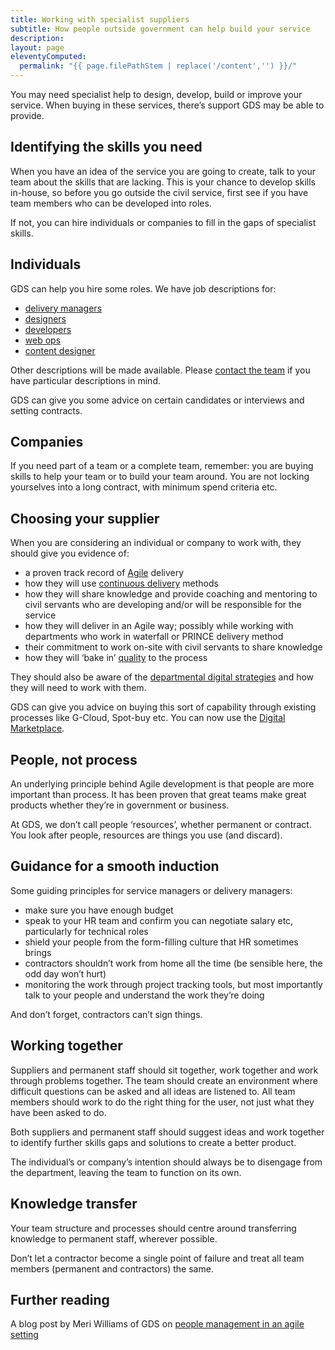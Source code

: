 ```yaml
---
title: Working with specialist suppliers
subtitle: How people outside government can help build your service
description:
layout: page
eleventyComputed:
  permalink: "{{ page.filePathStem | replace('/content','') }}/"
---
```


You may need specialist help to design, develop, build or improve your service. When buying in these services, there’s support GDS may be able to provide.

## Identifying the skills you need

When you have an idea of the service you are going to create, talk to your team about the skills that are lacking. This is your chance to develop skills in-house, so before you go outside the civil service, first see if you have team members who can be developed into roles.

If not, you can hire individuals or companies to fill in the gaps of specialist skills.

## Individuals

GDS can help you hire some roles. We have job descriptions for:

- [delivery managers](/version-1/guides/delivery-manager/)
- [designers](/version-1/guides/designer/)
- [developers](/version-1/guides/developer/)
- [web ops](/version-1/guides/web-operations/)
- [content designer](/version-1/guides/content-designer/)

Other descriptions will be made available. Please [contact the team](https://web.archive.org/web/20150911190741/https://www.gov.uk/service-manual/feedback) if you have particular descriptions in mind.

GDS can give you some advice on certain candidates or interviews and setting contracts.

## Companies

If you need part of a team or a complete team, remember: you are buying skills to help your team or to build your team around. You are not locking yourselves into a long contract, with minimum spend criteria etc.

## Choosing your supplier

When you are considering an individual or company to work with, they should give you evidence of:

- a proven track record of [Agile](/version-1/guides/agile/) delivery
- how they will use [continuous delivery](/version-1/guides/continuous-delivery/) methods
- how they will share knowledge and provide coaching and mentoring to civil servants who are developing and/or will be responsible for the service
- how they will deliver in an Agile way; possibly while working with departments who work in waterfall or PRINCE delivery method
- their commitment to work on-site with civil servants to share knowledge
- how they will ‘bake in’ [quality](https://web.archive.org/web/20150911190741/https://www.gov.uk/service-manual/agile/quality.html) to the process

They should also be aware of the [departmental digital strategies](https://web.archive.org/web/20150911190741/https://www.gov.uk/government/collections/government-digital-strategy-reports-and-research) and how they will need to work with them.

GDS can give you advice on buying this sort of capability through existing processes like G-Cloud, Spot-buy etc. You can now use the [Digital Marketplace](https://www.gov.uk/digital-marketplace).

## People, not process

An underlying principle behind Agile development is that people are more important than process. It has been proven that great teams make great products whether they’re in government or business.

At GDS, we don’t call people ‘resources’, whether permanent or contract. You look after people, resources are things you use (and discard).

## Guidance for a smooth induction

Some guiding principles for service managers or delivery managers:

- make sure you have enough budget
- speak to your HR team and confirm you can negotiate salary etc, particularly for technical roles
- shield your people from the form-filling culture that HR sometimes brings
- contractors shouldn’t work from home all the time (be sensible here, the odd day won’t hurt)
- monitoring the work through project tracking tools, but most importantly talk to your people and understand the work they’re doing

And don’t forget, contractors can’t sign things.

## Working together

Suppliers and permanent staff should sit together, work together and work through problems together. The team should create an environment where difficult questions can be asked and all ideas are listened to. All team members should work to do the right thing for the user, not just what they have been asked to do.

Both suppliers and permanent staff should suggest ideas and work together to identify further skills gaps and solutions to create a better product.

The individual’s or company’s intention should always be to disengage from the department, leaving the team to function on its own.

## Knowledge transfer

Your team structure and processes should centre around transferring knowledge to permanent staff, wherever possible.

Don’t let a contractor become a single point of failure and treat all team members (permanent and contractors) the same.

## Further reading

A blog post by Meri Williams of GDS on [people management in an agile setting](https://gds.blog.gov.uk/2012/11/27/people-management-in-an-agile-setting/)

